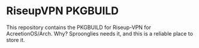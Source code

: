 # RiseupVPN PKGBUILD

This repository contains the PKGBUILD for Riseup-VPN for AcreetionOS/Arch. Why? Sproonglies needs it, and this is a reliable place to store it.
